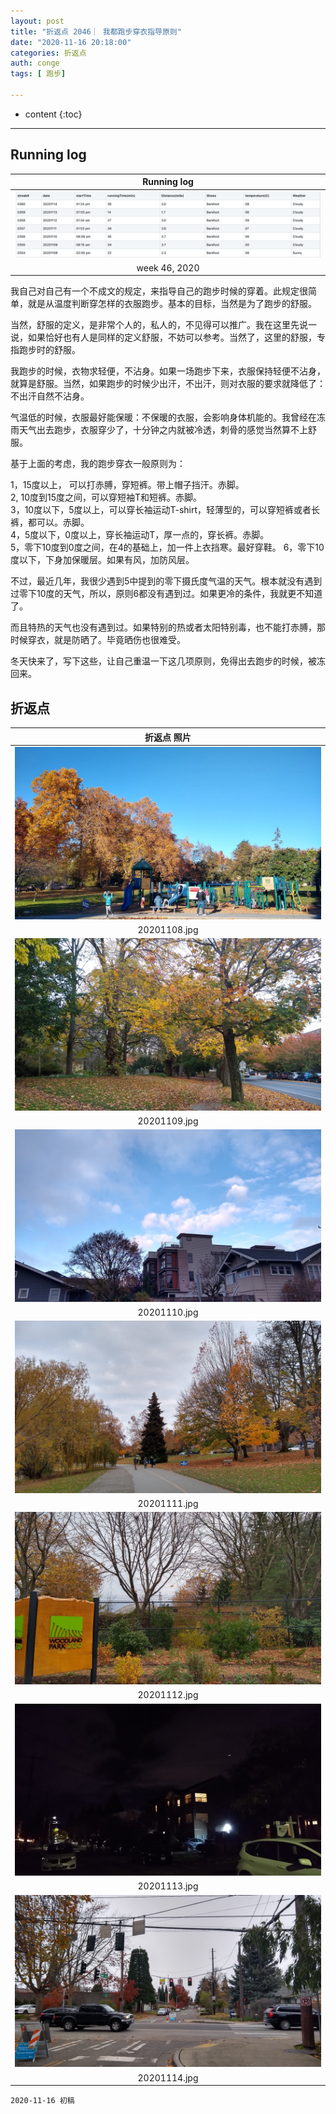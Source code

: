 ```yaml
---
layout: post
title: "折返点 2046｜ 我都跑步穿衣指导原则"
date: "2020-11-16 20:18:00"
categories: 折返点
auth: conge
tags: [ 跑步]

---
```

* content
{:toc}


----

## Running log

|  Running log |
|:----:|
|![Running log, week 46, 2020](/assets/images/折返点/2020_wk46.png)|
|week 46, 2020|

我自己对自己有一个不成文的规定，来指导自己的跑步时候的穿着。此规定很简单，就是从温度判断穿怎样的衣服跑步。基本的目标，当然是为了跑步的舒服。

当然，舒服的定义，是非常个人的，私人的，不见得可以推广。我在这里先说一说，如果恰好也有人是同样的定义舒服，不妨可以参考。当然了，这里的舒服，专指跑步时的舒服。

我跑步的时候，衣物求轻便，不沾身。如果一场跑步下来，衣服保持轻便不沾身，就算是舒服。当然，如果跑步的时候少出汗，不出汗，则对衣服的要求就降低了：不出汗自然不沾身。





气温低的时候，衣服最好能保暖：不保暖的衣服，会影响身体机能的。我曾经在冻雨天气出去跑步，衣服穿少了，十分钟之内就被冷透，刺骨的感觉当然算不上舒服。

基于上面的考虑，我的跑步穿衣一般原则为：

1，15度以上， 可以打赤膊，穿短裤。带上帽子挡汗。赤脚。  
2,  10度到15度之间，可以穿短袖T和短裤。赤脚。  
3，10度以下，5度以上，可以穿长袖运动T-shirt，轻薄型的，可以穿短裤或者长裤，都可以。赤脚。  
4，5度以下，0度以上，穿长袖运动T，厚一点的，穿长裤。赤脚。  
5，零下10度到0度之间，在4的基础上，加一件上衣挡寒。最好穿鞋。
6，零下10度以下，下身加保暖层。如果有风，加防风层。


不过，最近几年，我很少遇到5中提到的零下摄氏度气温的天气。根本就没有遇到过零下10度的天气，所以，原则6都没有遇到过。如果更冷的条件，我就更不知道了。

而且特热的天气也没有遇到过。如果特别的热或者太阳特别毒，也不能打赤膊，那时候穿衣，就是防晒了。毕竟晒伤也很难受。

冬天快来了，写下这些，让自己重温一下这几项原则，免得出去跑步的时候，被冻回来。


## 折返点

| 折返点 照片 |
|:----:|
|![20201108.jpg](/assets/images/折返点/20201108.jpg) |
|20201108.jpg|
|![20201109.jpg](/assets/images/折返点/20201109.jpg)  |
|20201109.jpg|
|![20201110.jpg](/assets/images/折返点/20201110.jpg)  |
|20201110.jpg|
|![20201111.jpg](/assets/images/折返点/20201111.jpg)  |
|20201111.jpg|
|![20201112.jpg](/assets/images/折返点/20201112.jpg)  |
|20201112.jpg|
|![20201113.jpg](/assets/images/折返点/20201113.jpg)  |
|20201113.jpg|
|![20201114.jpg](/assets/images/折返点/20201114.jpg)|
|20201114.jpg|


```
2020-11-16 初稿
```